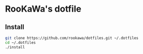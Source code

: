 # RooKaWa's dotfile

## Install

```sh
git clone https://github.com/rookawa/dotfiles.git ~/.dotfiles
cd ~/.dotfiles
./install
```
